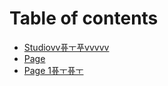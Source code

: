 # Table of contents

* [Studiovv퓨ㅜ푸vvvvv](README.md)
* [Page](page-112.md)
* [Page 1퓨ㅜ퓨ㅜ](page-1.md)
